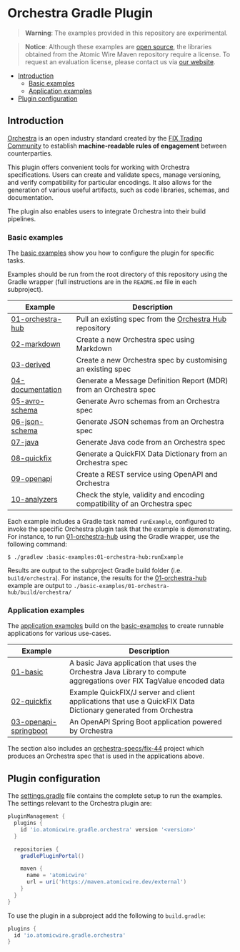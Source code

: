 # Orchestra Gradle Plugin

> **Warning**: The examples provided in this repository are experimental.

> **Notice**: Although these examples are [open source](LICENSE), the libraries obtained from the Atomic Wire Maven repository require a license. To request an evaluation license, please contact us via [our website](https://www.atomicwire.io/).

<!-- TOC -->
* [Introduction](#introduction)
  * [Basic examples](#basic-examples)
  * [Application examples](#application-examples)
* [Plugin configuration](#plugin-configuration)
<!-- TOC -->

## Introduction

[Orchestra](https://www.fixtrading.org/standards/fix-orchestra-online/) is an open industry standard created by the [FIX Trading Community](https://www.fixtrading.org) to establish **machine-readable rules of engagement** between counterparties.

This plugin offers convenient tools for working with Orchestra specifications. Users can create and validate specs, manage versioning, and verify compatibility for particular encodings. It also allows for the generation of various useful artifacts, such as code libraries, schemas, and documentation. 

The plugin also enables users to integrate Orchestra into their build pipelines.

### Basic examples

The [basic examples](./basic-examples) show you how to configure the plugin for specific tasks. 

Examples should be run from the root directory of this repository using the Gradle wrapper (full instructions are in the `README.md` file in each subproject).


| Example                                               | Description                                                                         |
|-------------------------------------------------------|-------------------------------------------------------------------------------------|
| [01-orchestra-hub](./basic-examples/01-orchestra-hub) | Pull an existing spec from the [Orchestra Hub](https://orchestrahub.org) repository |
| [02-markdown](./basic-examples/02-markdown)           | Create a new Orchestra spec using Markdown                                          |
| [03-derived](./basic-examples/03-derived)             | Create a new Orchestra spec by customising an existing spec                         |
| [04-documentation](./basic-examples/04-documentation) | Generate a Message Definition Report (MDR) from an Orchestra spec                   |
| [05-avro-schema](./basic-examples/05-avro-schema)     | Generate Avro schemas from an Orchestra spec                                        |
| [06-json-schema](./basic-examples/06-json-schema)     | Generate JSON schemas from an Orchestra spec                                        |
| [07-java](./basic-examples/07-java)                   | Generate Java code from an Orchestra spec                                           |
| [08-quickfix](./basic-examples/08-quickfix)           | Generate a QuickFIX Data Dictionary from an Orchestra spec                          |
| [09-openapi](./basic-examples/09-openapi)             | Create a REST service using OpenAPI and Orchestra                                   |
| [10-analyzers](./basic-examples/10-analyzers)         | Check the style, validity and encoding compatibility of an Orchestra spec           |

Each example includes a Gradle task named `runExample`, configured to invoke the specific Orchestra plugin task that the example is demonstrating. For instance, to run [01-orchestra-hub](./basic-examples/01-orchestra-hub) using the Gradle wrapper, use the following command:

```shell
$ ./gradlew :basic-examples:01-orchestra-hub:runExample
```

Results are output to the subproject Gradle build folder (i.e. `build/orchestra`). For instance, the results for the [01-orchestra-hub](./basic-examples/01-orchestra-hub) example are output to `./basic-examples/01-orchestra-hub/build/orchestra/`


### Application examples

The [application examples](./app-examples) build on the [basic-examples](./basic-examples) to create runnable applications for various use-cases.


| Example                                                       | Description                                                                                                          |
|---------------------------------------------------------------|----------------------------------------------------------------------------------------------------------------------|
| [01-basic](./app-examples/01-basic)                           | A basic Java application that uses the Orchestra Java Library to compute aggregations over FIX TagValue encoded data |
| [02-quickfix](./app-examples/02-quickfix)                     | Example QuickFIX/J server and client applications that use a QuickFIX Data Dictionary generated from Orchestra       |
| [03-openapi-springboot](./app-examples/03-openapi-springboot) | An OpenAPI Spring Boot application powered by Orchestra                                                              |

The section also includes an [orchestra-specs/fix-44](./app-examples/orchestra-specs/fix-44) project which produces an Orchestra
spec that is used in the applications above.

## Plugin configuration

The [settings.gradle](./settings.gradle) file contains the complete setup to run the examples. The settings relevant to the Orchestra plugin are:

```groovy
pluginManagement {
  plugins {
    id 'io.atomicwire.gradle.orchestra' version '<version>'
  }

  repositories {
    gradlePluginPortal()

    maven {
      name = 'atomicwire'
      url = uri('https://maven.atomicwire.dev/external')
    }
  }
}

```

To use the plugin in a subproject add the following to `build.gradle`:

```groovy
plugins {
  id 'io.atomicwire.gradle.orchestra'
}
```
